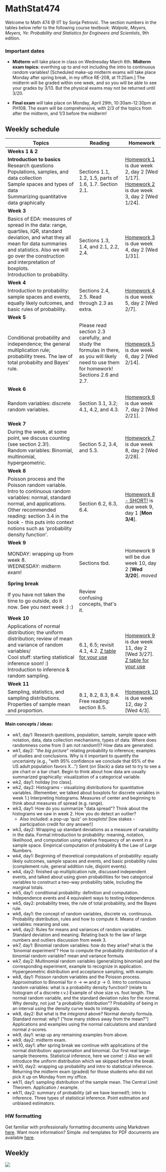 # MathStat474
Welcome to Math 474 @ IIT by Sonja Petrović. 
The section numbers in the tables below refer to the following course textbook:  *Walpole, Meyers, Meyers, Ye:  Probability and Statistics for Engineers and Scientists*, 9th edition.

### Important dates

* **Midterm** will take place in class on Wednesday March 6th. **Midterm exam topics:** everthing up to and not including the intro to continuous random variables!  [Scheduled make-up midterm exams will take place Monday after spring break, in my office RE-208, at 11:25am.] The midterm will be graded within one week, and so you will be able to see your grades by 3/13. But the physical exams may not be returned until 3/20. 

* **Final exam** will take place on Monday, April 29th, 10:30am-12:30pm at PH108. The exam will be comprehensive, with 2/3 of the topics from after the midterm, and 1/3 before the midterm! 

## Weekly schedule 

| Topics | Reading| Homework | 
|----| ----| ---| 
| **Weeks 1 & 2** | || 
|  **Introduction to basics**  <br> Research questions <br> Populations, samples, and data collection <br> Sample spaces and types of data <br> Summarizing quantitative data graphically | Sections 1.1, 1.2, 1.5, parts of 1.6, 1.7. Section 2.1.|  [Homework 1](https://sondzus.github.io/MathStat474/HW1.html) is due week 2, day 2 [Wed 1/17].  <br> [Homework 2](https://sondzus.github.io/MathStat474/HW2.html) is due week 3, day 2 [Wed 1/24]. |
| **Week 3** | || 
|  Basics of EDA:  measures of spread in the data: range, quartiles, IQR, standard deviation, and what they all mean for data summaries and statistics.  Also we will go over the construction and interpretation of boxplots. <br> Introduction to probability. | Sections 1.3, 1.4, and 2.1, 2.2, 2.4. |  [Homework 3](https://sondzus.github.io/MathStat474/HW3.html) is due week 4, day 2 [Wed 1/31]. |
| **Week 4** | || 
|  Introduction to probability: sample spaces and events, equally likely outcomes, and basic rules of probability. | Sections 2.4, 2.5. Read through 2.3 as extra. |[Homework 4](https://sondzus.github.io/MathStat474/HW4.html) is due week 5, day 2 [Wed 2/7].  |
| **Week 5** | || 
|  Conditional probability and independence; the general multiplication rule; probability trees. The law of total probabilty and Bayes' rule. | Please read section 2.3 carefully, and study the formulas in there, as you will likely need to use them for homework!<br> Sections 2.6 and 2.7. | [Homework 5](https://sondzus.github.io/MathStat474/HW5.html) is due week 6, day 2 [Wed 2/14]. |
| **Week 6** | || 
| Random variables: discrete random variables. | Section 3.1, 3.2; 4.1, 4.2, and 4.3. |  [Homework 6](https://sondzus.github.io/MathStat474/HW6.html) is due week 7, day 2 [Wed 2/21].  | 
| **Week 7** | || 
| During the week, at some point, we discuss counting (see section 2.3!). <br> Random variables: Binomial, multinomial, hypergeometric.  | Section 5.2, 3.4, and 5.3. |  [Homework 7](https://sondzus.github.io/MathStat474/HW7.html) is due week 8, day 2 [Wed 2/28].  | 
| **Week 8** | || 
| Poisson process and the Poisson random variable. Intro to continuous random variables: normal, standard normal, and applications. <br>Other recommended reading: section 3.4 in the book - this puts into context notions such as 'probability density function'. | Section 6.2, 6.3, 6.4.  |   [Homework 8 - SHORT!](https://sondzus.github.io/MathStat474/HW8.html)   is due week 9, day 1 [**Mon 3/4**].  | 
| **Week 9** | || 
| MONDAY: wrapping up from week 8. <br> WEDNESDAY: midterm exam!  | Sections tbd.  |  Homework 9 will be due week 10, day 2 [**Wed 3/20**]. *moved*  | 
| **Spring break** | || 
| If you have not taken the time to go outside, do it now. See you next week :) :)  | Review confusing concepts, that's it. || 
| **Week 10** | || 
| Applications of normal distribution; the uniform distribution; review of mean and variance of random variables/ <br> Cool stuff: starting statistical inference soon! :) <br> Introduction to inference & random sampling.  | 6.1, 6.5; revisit 4.1, 4.2. [Z table for your use](https://sondzus.github.io/MathStat474/Ztable.pdf) |  [Homework 9](https://sondzus.github.io/MathStat474/HW9.html) is due week 11, day 2 [Wed 3/27].  <br> [Z table for your use](https://sondzus.github.io/MathStat474/Ztable.pdf)  | 
| **Week 11** | || 
| Sampling, statistics, and sampling distributions. Properties of sample mean and proportion.  | 8.1, 8.2, 8.3, 8.4. Free reading: section 8.5. |  [Homework 10](https://sondzus.github.io/MathStat474/HW10.html) is due week 12, day 2 [Wed 4/3]. | 


#### Main concepts / ideas: 

* wk1, day1: Research questions, population, sample, sample space with notation, data, data collection mechanisms, types of data. Where does randomness come from (I am not random!)? How data are generated. 
* wk1, day2: "*the big picture*" relating probability to inference; examples of studies and conclusions. Why is it important to quantify the uncertainty (e.g., "with 95% confidence we conclude that 65% of the US adult population favors X...") Sent (on Slack)  a data set to try to see a pie chart or a bar chart. Begin to think about how data are usually summarized graphically: visualization of a categorical variable. 
* wk2, day1: holiday [no class].
* wk2, day2: Histograms - visualizing distributions for quantitative variables. (Remember, we talked about boxplots for discrete variables in week 1.) Interpreting histograms. Measures of center and beginning to think about measures of spread (e.g. range). 
* wk3, day1: How do you summarize "data spread"? Think about the histograms we saw in week 2. How you do detect an outlier? 
   * Also included: a pop-up 'quiz' on boxplots! [low stakes - participation credit for *any* answer!]
* wk3, day2: Wrapping up standard deviations as a measure of variability in the data. Formal introduction to probability: meaning, notation, likelihood, and computation using relative frequency of an event in a sample space. Empirical computation of probability & the Law of Large Numbers. 
* wk4, day1: Beginning of theoretical computations of probability: equally likely outcomes, sample spaces and events, and basic probability rules (complement rule, general addition rule, disjoint events). 
* wk4, day2: finished up multiplication rule, discussed independent events, and talked about using given probabilities for two categorical variables to construct a two-way probability table, including the marginal totals. 
* wk5, day1: conditional probability: definition and computation. Independence events and 4 equivalent ways to testing independence. 
* wk5, day2: probability trees, the rule of total probability, and the Bayes rule. 
* wk6, day1: the concept of random variables, discrete vs. continuous. Probability distribution, rules and how to compute it. Means of random variables: meaning and use. 
* wk6, day2: Rules for means and variances of random variables. Standard deviation and meaning. Relating back to the law of large numbers and outliers discussion from week 3. 
* wk7, day1: Binomial random variables: how do they arise? what is the 'binomial experiment'? How to compute the probability distribution of a binomial random variable? mean and variance formula.
* wk7, day2: Multinomial random variables (generalizing binomial) and the corresponding experiment, example to recognize in application. Hypergeometric distribution and acceptance sampling, with example. 
* wk8, day1: Poisson random variables and the Poisson process. Approximation to Binomial for $n\to\infty$ and $p\to0$.  Intro to continuous random variables: what is a probability density function? (relate to histogram of a discrete r.v.) Example of shoe size vs. foot length. The normal random variable, and the standard deviation rules for the normal. Why density, not just "a probability distribution"? Probability of being in an interval using the density curve leads to integrals. 
* wk8, day2: But what is the *integrand* above? Normal density formula. Standard normal: why? ("how many stdevs away from the mean?") Applications and examples using the normal calculations and standard normal $z$-scores. 
* wk9, day1: wrap up any remaining examples from above. 
* wk9, day2: midterm exam.
* wk10, day1: after spring break we continue with applications of the normal distribution: approximation and binomial. Our first real large-sample theorems. Statistical inference, here we come! :)  Also we will introduce the uniform distribution which we skipped before the break. 
* wk10, day2: wrapping up probability and intro to statistical inference. Returning the midterm exam (graded) for those students who did not pick it up on Monday from my office. 
* wk11, day1: sampling distribution of the sample mean. The Central Limit Theorem. Application / example. 
* wk11, day2: summary of probability (all we have learned!); intro to inference. Three types of statistical inference. Point estimation and unbiased estimators. 

### HW formatting 


Get familiar with professionally formatting documents using Markdown [here](https://sondzus.github.io/MathStat474/DocumentFormattingGuidelines.html). 
Want more information? Simple .md templates for PDF documents are available [here](https://sondzus.github.io/MathStat474/DocumentFormattingGuidelines.html). 

##  Weekly

![](https://sondzus.github.io/MathStat474/OnePagers-Project%20timeline%20(1).jpg)
